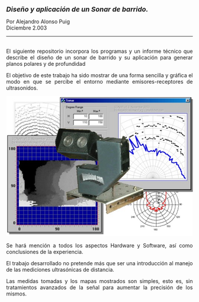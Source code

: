 <html>

<head>
<meta http-equiv="Content-Language" content="es">
<meta name="GENERATOR" content="Microsoft FrontPage 4.0">
<meta name="ProgId" content="FrontPage.Editor.Document">
</head>



<font size="4"><b><i>Diseño y aplicación de un Sonar de
      barrido.&nbsp;</i></b></font>
      <p>Por Alejandro Alonso Puig<br>
      Diciembre 2.003<br>
      </p>
<hr>
<p align="justify"><br>
El siguiente repositorio incorpora los programas y un informe técnico que describe el diseño de un sonar de barrido y su
aplicación para generar planos polares y de profundidad</p>
<p align="justify">El objetivo de este trabajo ha sido mostrar de una forma
sencilla y gráfica el modo en que se percibe el entorno mediante
emisores-receptores de ultrasonidos.</p>
<p align="center"><img border="0" src="Compose2.jpg" width="508" height="377"></p>
<p align="justify">Se hará mención a todos los aspectos
Hardware y Software, así como conclusiones de la experiencia.</p>
<p align="justify">El trabajo desarrollado no pretende más que ser una
introducción al manejo de las mediciones ultrasónicas de distancia.</p>
<p align="justify">Las medidas tomadas y los mapas mostrados son simples, esto
es, sin tratamientos avanzados de la señal para aumentar la precisión de los
mismos.</p>
